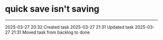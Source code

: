 quick save isn't saving
===

---

2025-03-27 20:32	Created task
2025-03-27 21:31	Updated task
2025-03-27 21:31	Moved task from backlog to done